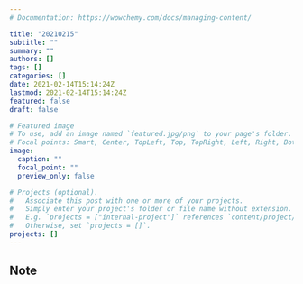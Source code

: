 ```yaml
---
# Documentation: https://wowchemy.com/docs/managing-content/

title: "20210215"
subtitle: ""
summary: ""
authors: []
tags: []
categories: []
date: 2021-02-14T15:14:24Z
lastmod: 2021-02-14T15:14:24Z
featured: false
draft: false

# Featured image
# To use, add an image named `featured.jpg/png` to your page's folder.
# Focal points: Smart, Center, TopLeft, Top, TopRight, Left, Right, BottomLeft, Bottom, BottomRight.
image:
  caption: ""
  focal_point: ""
  preview_only: false

# Projects (optional).
#   Associate this post with one or more of your projects.
#   Simply enter your project's folder or file name without extension.
#   E.g. `projects = ["internal-project"]` references `content/project/deep-learning/index.md`.
#   Otherwise, set `projects = []`.
projects: []
---
```


## Note

